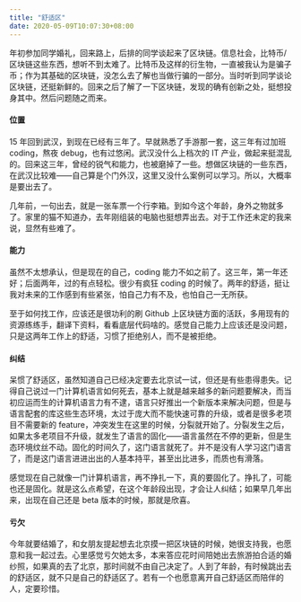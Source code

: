 ```yaml
---
title: "舒适区"
date: 2020-05-09T10:07:30+08:00
---
```


年初参加同学婚礼，回来路上，后排的同学谈起来了区块链。信息社会，比特币/区块链这些东西，想听不到太难了。比特币及这样的衍生物，一直被我认为是骗子币；作为其基础的区块链，没怎么去了解也当做行骗的一部分。当时听到同学谈论区块链，还挺新鲜的。回来之后了解了一下区块链，发现的确有创新之处，挺想投身其中。然后问题随之而来。



#### 位置

15 年回到武汉，到现在已经有三年了。早就熟悉了手游那一套，这三年有过加班 coding，熬夜 debug，也有过悠闲。武汉没什么上档次的 IT 产业，做起来挺混乱的。回来这三年，曾经的锐气和能力，也被磨掉了一些。想做区块链的一些东西，在武汉比较难——自己算是个门外汉，这里又没什么案例可以学习。所以，大概率是要出去了。

几年前，一句出去，就是一张车票一个行李箱。到如今这个年龄，身外之物就多了。家里的猫不知道办，去年刚组装的电脑也挺想弄出去。对于工作还未定的我来说，显然有些难了。



#### 能力

虽然不太想承认，但是现在的自己，coding 能力不如之前了。这三年，第一年还好；后面两年，过的有点轻松。很少有疯狂 coding 的时候了。两年的舒适，挺让我对未来的工作感到有些紧张，怕自己力有不及，也怕自己一无所获。

至于如何找工作，应该还是很功利的刷 Github 上区块链方面的活跃，多用现有的资源练练手，翻译下资料，看看底层代码啥的。感觉自己能力上应该还是没问题，只是这两年工作上的舒适，习惯了拒绝别人，而不是被拒绝。



#### 纠结

呆惯了舒适区，虽然知道自己已经决定要去北京试一试，但还是有些患得患失。记得自己说过一门计算机语言如何死去，基本上就是越来越多的新问题要解决，而当初应运而生的计算机语言力有不逮，语言只好推出一个新版本来解决问题，但是与语言配套的库这些生态环境，太过于庞大而不能快速可靠的升级，或者是很多老项目不需要新的 feature，冲突发生在这里的时候，分裂就开始了。分裂发生之后，如果太多老项目不升级，就发生了语言的固化——语言虽然在不停的更新，但是生态环境纹丝不动。固化的时间久了，这门语言就死了。并不是没有人学习这门语言了，而是这门语言进进出出的人基本持平，甚至出比进多，而质也有滑落。

感觉现在自己就像一门计算机语言，再不挣扎一下，真的要固化了。挣扎了，可能也还是固化。就是这么点希望，在这个年龄段出现，才会让人纠结；如果早几年出来，出现在自己还是 beta 版本的时候，那就是欣喜。



#### 亏欠

今年就要结婚了，和女朋友提起想去北京摸一把区块链的时候，她很支持我，也愿意和我一起过去。心里感觉亏欠她太多，本来答应花时间陪她出去旅游拍合适的婚纱照，如果真的去了北京，那时间就不由自己决定了。人到了年龄，有时候跳出去的舒适区，就不只是自己的舒适区了。若有一个也愿意离开自己舒适区而陪伴的人，定要珍惜。

